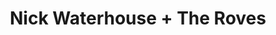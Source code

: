 ---
layout: post
category: concert
title: Nick Waterhouse + The Roves
artists: 
- Nick Waterhouse
- The Roves
place: 
- La Maroquinerie
country: France
city: Paris
---
